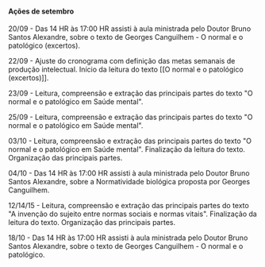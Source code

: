#### Ações de setembro
20/09  - Das 14 HR às 17:00 HR assisti à aula ministrada pelo Doutor Bruno Santos Alexandre, sobre o texto de Georges Canguilhem - O normal e o patológico (excertos). 

22/09 - Ajuste do cronograma com definição das metas semanais de produção intelectual. 
Início da leitura do texto [[O normal e o patológico (excertos)]]. 

23/09 - Leitura, compreensão e extração das principais partes do texto "O normal e o patológico em Saúde mental".

25/09 -  Leitura, compreensão e extração das principais partes do texto "O normal e o patológico em Saúde mental".

03/10 - Leitura, compreensão e extração das principais partes do texto "O normal e o patológico em Saúde mental".
Finalização da leitura do texto. 
Organização das principais partes. 

04/10 - Das 14 HR às 17:00 HR assisti à aula ministrada pelo Doutor Bruno Santos Alexandre, sobre a Normatividade biológica proposta por Georges Canguilhem. 

12/14/15 -  Leitura, compreensão e extração das principais partes do texto "A invenção do sujeito entre normas sociais e normas vitais".
Finalização da leitura do texto. 
Organização das principais partes. 

18/10 - Das 14 HR às 17:00 HR assisti à aula ministrada pelo Doutor Bruno Santos Alexandre, sobre o texto de Georges Canguilhem - O normal e o patológico. 
